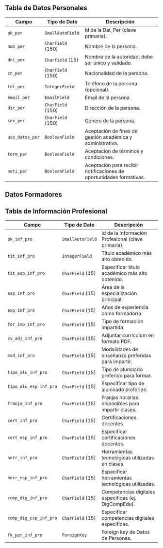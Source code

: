

## Tabla de Datos Personales

| Campo            | Tipo de Dato        | Descripción                                                                                 |
|------------------|---------------------|---------------------------------------------------------------------------------------------|
| `pk_per`         | `SmallAutoField`    | Id de la Dat_Per (clave primaria).                                                          |
| `nom_per`        | `CharField` (150)   | Nombre de la persona.                                                                       |
| `dni_per`        | `CharField` (15)    | Nombre de la autoridad, debe ser único y validado.                                          |
| `cn_per`         | `CharField` (150)   | Nacionalidad de la persona.                                                                 |
| `tel_per`        | `IntegerField`      | Teléfono de la persona (opcional).                                                          |
| `email_per`      | `EmailField`        | Email de la persona.                                                                        |
| `dir_per`        | `CharField` (150)   | Dirección de la persona.                                                                    |
| `sex_per`        | `CharField` (150)   | Género de la persona.                                                                       |
| `uso_datos_per`  | `BooleanField`      | Aceptación de fines de gestión académica y administrativa.                                  |
| `term_per`       | `BooleanField`      | Aceptación de términos y condiciones.                                                       |
| `noti_per`       | `BooleanField`      | Aceptación para recibir notificaciones de oportunidades formativas.                         |



## Datos Formadores
## Tabla de Información Profesional

| Campo                     | Tipo de Dato       | Descripción                                                                                     |
|---------------------------|--------------------|-------------------------------------------------------------------------------------------------|
| `pk_inf_pro`              | `SmallAutoField`   | Id de la Información Profesional (clave primaria).                                              |
| `tit_inf_pro`             | `IntegerField`     | Título académico más alto obtenido.                                                             |
| `tit_esp_inf_pro`         | `CharField` (15)   | Especificar título académico más alto obtenido.                                                 |
| `esp_inf_pro`             | `CharField` (15)   | Área de la especialización principal.                                                           |
| `exp_inf_pro`             | `CharField` (15)   | Años de experiencia como formador/a.                                                            |
| `for_imp_inf_pro`         | `CharField` (15)   | Tipo de formación impartida.                                                                    |
| `cv_adj_inf_pro`          | `CharField` (15)   | Adjuntar currículum en formato PDF.                                                             |
| `mod_inf_pro`             | `CharField` (15)   | Modalidades de enseñanza preferidas para impartir.                                              |
| `tipo_alu_inf_pro`        | `CharField` (15)   | Tipo de alumnado preferido para formar.                                                         |
| `tipo_alu_esp_inf_pro`    | `CharField` (15)   | Especificar tipo de alumnado preferido.                                                         |
| `franja_inf_pro`          | `CharField` (15)   | Franjas horarias disponibles para impartir clases.                                              |
| `cert_inf_pro`            | `CharField` (15)   | Certificaciones docentes.                                                                       |
| `cert_esp_inf_pro`        | `CharField` (15)   | Especificar certificaciones docentes.                                                           |
| `herr_inf_pro`            | `CharField` (15)   | Herramientas tecnológicas utilizadas en clases.                                                 |
| `herr_esp_inf_pro`        | `CharField` (15)   | Especificar herramientas tecnológicas utilizadas.                                               |
| `comp_dig_inf_pro`        | `CharField` (15)   | Competencias digitales específicas (ej. DigCompEdu).                                            |
| `comp_dig_esp_inf_pro`    | `CharField` (15)   | Especificar competencias digitales específicas.                                                 |
| `fk_per_inf_pro`          | `ForeignKey`       | Foreign key de Datos de Personas.                                                               |



   
